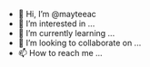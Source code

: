 - 👋 Hi, I’m @mayteeac
- 👀 I’m interested in ...
- 🌱 I’m currently learning ...
- 💞️ I’m looking to collaborate on ...
- 📫 How to reach me ...

<!---
mayteeac/mayteeac is a ✨ special ✨ repository because its `README.md` (this file) appears on your GitHub profile.
You can click the Preview link to take a look at your changes.
--->
